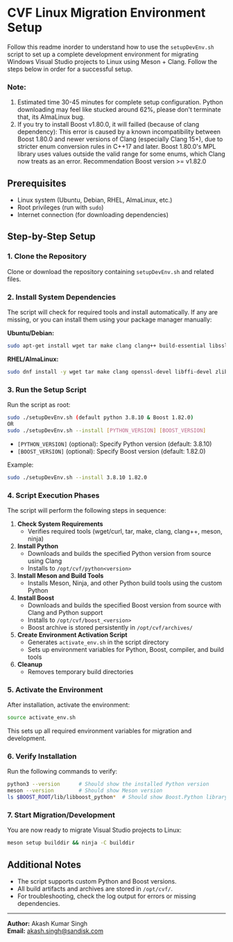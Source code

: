 # CVF Linux Migration Environment Setup

Follow this readme inorder to understand how to use the `setupDevEnv.sh` script to set up a complete development environment for migrating Windows Visual Studio projects to Linux using Meson + Clang. Follow the steps below in order for a successful setup.

### Note: 
1. Estimated time 30-45 minutes for complete setup configuration. Python downloading may feel like stucked around 62%, please don't terminate that, its AlmaLinux bug.
2. If you try to install Boost v1.80.0, it will failled (because of clang dependency): This error is caused by a known incompatibility between Boost 1.80.0 and newer versions of Clang (especially Clang 15+), due to stricter enum conversion rules in C++17 and later. Boost 1.80.0's MPL library uses values outside the valid range for some enums, which Clang now treats as an error. Recommendation Boost version >= v1.82.0

## Prerequisites
- Linux system (Ubuntu, Debian, RHEL, AlmaLinux, etc.)
- Root privileges (run with `sudo`)
- Internet connection (for downloading dependencies)

## Step-by-Step Setup

### 1. Clone the Repository
Clone or download the repository containing `setupDevEnv.sh` and related files.

### 2. Install System Dependencies
The script will check for required tools and install automatically. If any are missing, or you can install them using your package manager manually:

**Ubuntu/Debian:**
```bash
sudo apt-get install wget tar make clang clang++ build-essential libssl-dev libffi-dev zlib1g-dev libbz2-dev libreadline-dev libsqlite3-dev
```
**RHEL/AlmaLinux:**
```bash
sudo dnf install -y wget tar make clang openssl-devel libffi-devel zlib-devel bzip2-devel readline-devel sqlite-devel ncurses-devel xz-devel glibc-devel
```

### 3. Run the Setup Script
Run the script as root:
```bash
sudo ./setupDevEnv.sh (default python 3.8.10 & Boost 1.82.0)
OR
sudo ./setupDevEnv.sh --install [PYTHON_VERSION] [BOOST_VERSION]
```
- `[PYTHON_VERSION]` (optional): Specify Python version (default: 3.8.10)
- `[BOOST_VERSION]` (optional): Specify Boost version (default: 1.82.0)

Example:
```bash
sudo ./setupDevEnv.sh --install 3.8.10 1.82.0
```

### 4. Script Execution Phases
The script will perform the following steps in sequence:

1. **Check System Requirements**
   - Verifies required tools (wget/curl, tar, make, clang, clang++, meson, ninja)
2. **Install Python**
   - Downloads and builds the specified Python version from source using Clang
   - Installs to `/opt/cvf/python<version>`
3. **Install Meson and Build Tools**
   - Installs Meson, Ninja, and other Python build tools using the custom Python
4. **Install Boost**
   - Downloads and builds the specified Boost version from source with Clang and Python support
   - Installs to `/opt/cvf/boost_<version>`
   - Boost archive is stored persistently in `/opt/cvf/archives/`
5. **Create Environment Activation Script**
   - Generates `activate_env.sh` in the script directory
   - Sets up environment variables for Python, Boost, compiler, and build tools
6. **Cleanup**
   - Removes temporary build directories

### 5. Activate the Environment
After installation, activate the environment:
```bash
source activate_env.sh
```
This sets up all required environment variables for migration and development.

### 6. Verify Installation
Run the following commands to verify:
```bash
python3 --version      # Should show the installed Python version
meson --version        # Should show Meson version
ls $BOOST_ROOT/lib/libboost_python*  # Should show Boost.Python library
```

### 7. Start Migration/Development
You are now ready to migrate Visual Studio projects to Linux:
```bash
meson setup builddir && ninja -C builddir
```

## Additional Notes
- The script supports custom Python and Boost versions.
- All build artifacts and archives are stored in `/opt/cvf/`.
- For troubleshooting, check the log output for errors or missing dependencies.

---
**Author:** Akash Kumar Singh  
**Email:** akash.singh@sandisk.com

